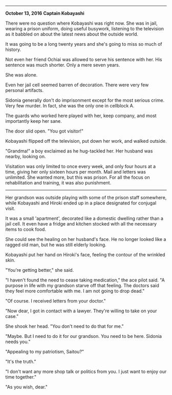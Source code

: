 
***
**October 13, 2016**
**Captain Kobayashi**

There were no question where Kobayashi was right now. She was in jail, wearing a prison uniform, doing useful busywork, listening to the television as it babbled on about the latest news about the outside world.

It was going to be a long twenty years and she's going to miss so much of history.

Not even her friend Ochiai was allowed to serve his sentence with her. His sentence was much shorter. Only a mere seven years.

She was alone.

Even her jail cell seemed barren of decoration. There were very few personal artifacts.

Sidonia generally don't do imprisonment except for the most serious crime. Very few murder. In fact, she was the only one in cellblock A.

The guards who worked here played with her, keep company, and most importantly keep her sane.

The door slid open. "You got visitor!"

Kobayashi flipped off the television, put down her work, and walked outside.

"Grandma!" a boy exclaimed as he hug-tackled her. Her husband was nearby, looking on.

Visitation was only limited to once every week, and only four hours at a time, giving her only sixteen hours per month. Mail and letters was unlimited. She wanted more, but this was prison. For all the focus on rehabilitation and training, it was also punishment.

***

Her grandson was outside playing with some of the prison staff somewhere, while Kobayashi and Hiroki ended up in a place designated for conjugal visit.

It was a small 'apartment', decorated like a domestic dwelling rather than a jail cell. It even have a fridge and kitchen stocked with all the necessary items to cook food.

She could see the healing on her husband's face. He no longer looked like a ragged old man, but he was still elderly looking.

Kobayashi put her hand on Hiroki's face, feeling the contour of the wrinkled skin.

"You're getting better," she said.

"I haven't found the need to cease taking medication," the ace pilot said. "A purpose in life with my grandson starve off that feeling. The doctors said they feel more comfortable with me. I am not going to drop dead."

"Of course. I received letters from your doctor."

"Now dear, I got in contact with a lawyer. They're willing to take on your case."

She shook her head. "You don't need to do that for me."

"Maybe. But I need to do it for our grandson. You need to be here. Sidonia needs you."

"Appealing to my patriotism, Saitou?"

"It's the truth."

"I don't want any more shop talk or politics from you. I just want to enjoy our time together."

"As you wish, dear."

